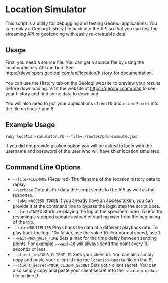 Location Simulator
==================

This script is a utility for debugging and testing Geoloqi applications. You can replay a Geoloqi history file
back into the API so that you can test the streaming API or geofencing with easily re-creatable data.

Usage
-----

First, you need a source file. You can get a source file by using the location/history API method.
See https://developers.geoloqi.com/api/location/history for documentation.

You can use the History tab on the Geoloqi website to preview your results before downloading. Visit
the website at https://geoloqi.com/map to see your history and find some data to download.

You will also need to put your applications `clientID` and `clientSecret` into the file on lines 7 and 8.

Example Usage
-------------

`ruby location-simulator.rb --file=./routes/pdx-commute.json`

If you did not provide a token option you will be asked to login with the username and password of the user who will have thier location simulated.

Command Line Options
--------------------

* `--file=FILENAME` (Required) The filename of the location history data to replay.
* `--verbose` Outputs the data the script sends to the API as well as the response.
* `--token=ACCESS_TOKEN` If you already have an access token, you can provide it at the command line to bypass the login step the script does.
* `--start=INDEX` Starts re-playing the log at the specified index. Useful for resuming a stopped update instead of starting over from the beginning of the trip.
* `--rate=MULTIPLIER` Plays back the data at a different playback rate. To play back the logs 10x faster, use the value 10. For normal speed, use 1.
* `--wait=MAX_WAIT_TIME` Sets a max for the time delay between sending points. For example `--wait=10` will always send the point every 10 seconds or less.
* `--client_id=YOUR_CLIENT_ID` Sets your client id. You can also simply copy and paste your client id into the `location-update` file on line 8.
* `--client_secret=YOUR_CLIENT_SECRET` Sets your client secret. You can also simply copy and paste your client secret into the `location-update` file on line 9.

